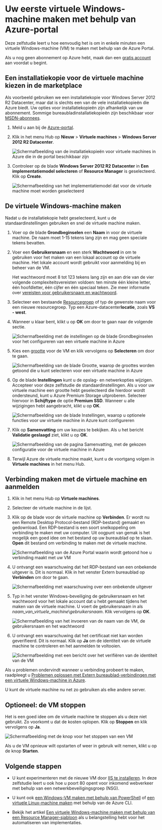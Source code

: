 <properties
    pageTitle="Uw eerste virtuele Windows-machine maken | Microsoft Azure"
    description="Informatie over het maken van uw eerste virtuele Windows-machine met behulp van de Azure Portal."
    keywords="Virtuele Windows-machine,een virtuele machine maken,virtuele computer,een virtuele machine instellen"
    services="virtual-machines-windows"
    documentationCenter=""
    authors="cynthn"
    manager="timlt"
    editor=""
    tags="azure-resource-manager"/>
<tags
    ms.service="virtual-machines-windows"
    ms.workload="infrastructure-services"
    ms.tgt_pltfrm="vm-windows"
    ms.devlang="na"
    ms.topic="hero-article"
    ms.date="09/06/2016"
    ms.author="cynthn"/>


# Uw eerste virtuele Windows-machine maken met behulp van Azure-portal

Deze zelfstudie leert u hoe eenvoudig het is om in enkele minuten een virtuele Windows-machine (VM) te maken met behulp van de Azure Portal.  

Als u nog geen abonnement op Azure hebt, maak dan een [gratis account](https://azure.microsoft.com/free/) aan voordat u begint.

## Een installatiekopie voor de virtuele machine kiezen in de marketplace

Als voorbeeld gebruiken we een installatiekopie voor Windows Server 2012 R2 Datacenter, maar dat is slechts een van de vele installatiekopieën die Azure biedt. Uw opties voor installatiekopieën zijn afhankelijk van uw abonnement. Sommige bureaubladinstallatiekopieën zijn beschikbaar voor [MSDN-abonnees](https://azure.microsoft.com/pricing/member-offers/msdn-benefits-details/?WT.mc_id=A261C142F).

1. Meld u aan bij de [Azure-portal](https://portal.azure.com).

2. Klik in het menu Hub op **Nieuw** > **Virtuele machines** > **Windows Server 2012 R2 Datacenter**.

    ![Schermafbeelding van de installatiekopieën voor virtuele machines in Azure die in de portal beschikbaar zijn](./media/virtual-machines-windows-hero-tutorial/marketplace-new.png)


3. Controleer op de blade **Windows Server 2012 R2 Datacenter** in **Een implementatiemodel selecteren** of **Resource Manager** is geselecteerd. Klik op **Create**.

    ![Schermafbeelding van het implementatiemodel dat voor de virtuele machine moet worden geselecteerd](./media/virtual-machines-windows-hero-tutorial/deployment-model.png)

## De virtuele Windows-machine maken

Nadat u de installatiekopie hebt geselecteerd, kunt u de standaardinstellingen gebruiken en snel de virtuele machine maken.

1. Voer op de blade **Grondbeginselen** een **Naam** in voor de virtuele machine. De naam moet 1-15 tekens lang zijn en mag geen speciale tekens bevatten.

2. Voer een **Gebruikersnaam** en een sterk **Wachtwoord** in om te gebruiken voor het maken van een lokaal account op de virtuele machine. Het lokale account wordt gebruikt voor aanmelding bij en beheer van de VM. 

    Het wachtwoord moet 8 tot 123 tekens lang zijn en aan drie van de vier volgende complexiteitsvereisten voldoen: ten minste één kleine letter, één hoofdletter, één cijfer en één speciaal teken. Zie meer informatie over [vereisten voor gebruikersnaam en wachtwoord](virtual-machines-windows-faq.md#what-are-the-username-requirements-when-creating-a-vm).


3. Selecteer een bestaande [Resourcegroep](../resource-group-overview.md#resource-groups) of typ de gewenste naam voor een nieuwe resourcegroep. Typ een Azure-datacenter**locatie**, zoals **VS - west**. 

4. Wanneer u klaar bent, klikt u op **OK** om door te gaan naar de volgende sectie. 

    ![Schermafbeelding met de instellingen op de blade **Grondbeginselen** voor het configureren van een virtuele machine in Azure](./media/virtual-machines-windows-hero-tutorial/basics-blade.png)

    
5. Kies een [grootte](virtual-machines-windows-sizes.md) voor de VM en klik vervolgens op **Selecteren** om door te gaan. 

    ![Schermafbeelding van de blade Grootte, waarop de groottes worden getoond die u kunt selecteren voor een virtuele machine in Azure](./media/virtual-machines-windows-hero-tutorial/size-blade.png)

6. Op de blade **Instellingen** kunt u de opslag- en netwerkopties wijzigen. Accepteer voor deze zelfstudie de standaardinstellingen. Als u voor uw virtuele machine een grootte hebt geselecteerd die hierdoor wordt ondersteund, kunt u Azure Premium Storage uitproberen. Selecteer hiervoor in **Schijftype** de optie **Premium SSD**. Wanneer u alle wijzigingen hebt aangebracht, klikt u op **OK**.

    ![Schermafbeelding van de blade Instellingen, waarop u optionele functies voor uw virtuele machine in Azure kunt configureren](./media/virtual-machines-windows-hero-tutorial/settings-blade.png)

7. Klik op **Samenvatting** om uw keuzes te bekijken. Als u het bericht **Validatie geslaagd** ziet, klikt u op **OK**.

    ![Schermafbeelding van de pagina Samenvatting, met de gekozen configuratie voor de virtuele machine in Azure](./media/virtual-machines-windows-hero-tutorial/summary-blade.png)

8. Terwijl Azure de virtuele machine maakt, kunt u de voortgang volgen in **Virtuele machines** in het menu Hub. 


## Verbinding maken met de virtuele machine en aanmelden

1.  Klik in het menu Hub op **Virtuele machines**.

2.  Selecteer de virtuele machine in de lijst.

3. Klik op de blade voor de virtuele machine op **Verbinden**. Er wordt nu een Remote Desktop Protocol-bestand (RDP-bestand) gemaakt en gedownload. Een RDP-bestand is een soort snelkoppeling om verbinding te maken met uw computer. Uit oogpunt van gemak is het mogelijk een goed idee om het bestand op uw bureaublad op te slaan. **Open** dit bestand om verbinding te maken met de virtuele machine.

    ![Schermafbeelding van de Azure Portal waarin wordt getoond hoe u verbinding maakt met uw VM](./media/virtual-machines-windows-hero-tutorial/connect.png)

4. U ontvangt een waarschuwing dat het RDP-bestand van een onbekende uitgever is. Dit is normaal. Klik in het venster Extern bureaublad op **Verbinden** om door te gaan.

    ![Schermafbeelding met waarschuwing over een onbekende uitgever](./media/virtual-machines-windows-hero-tutorial/rdp-warn.png)

5. Typ in het venster Windows-beveiliging de gebruikersnaam en het wachtwoord voor het lokale account dat u hebt gemaakt tijdens het maken van de virtuele machine. U voert de gebruikersnaam in als *naam_van_virtuele_machine*&#92;*gebruikersnaam*. Klik vervolgens op **OK**.

    ![Schermafbeelding van het invoeren van de naam van de VM, de gebruikersnaam en het wachtwoord](./media/virtual-machines-windows-hero-tutorial/credentials.png)
    
6.  U ontvangt een waarschuwing dat het certificaat niet kan worden geverifieerd. Dit is normaal. Klik op **Ja** om de identiteit van de virtuele machine te controleren en het aanmelden te voltooien.

    ![Schermafbeelding met een bericht over het verifiëren van de identiteit van de VM](./media/virtual-machines-windows-hero-tutorial/cert-warning.png)


Als u problemen ondervindt wanneer u verbinding probeert te maken, raadpleegt u [Problemen oplossen met Extern bureaublad-verbindingen met een virtuele Windows-machine in Azure](virtual-machines-windows-troubleshoot-rdp-connection.md).

U kunt de virtuele machine nu net zo gebruiken als elke andere server.



## Optioneel: de VM stoppen

Het is een goed idee om de virtuele machine te stoppen als u deze niet gebruikt. Zo voorkomt u dat de kosten oplopen. Klik op **Stoppen** en klik vervolgens op **Ja**.

![Schermafbeelding met de knop voor het stoppen van een VM](./media/virtual-machines-windows-hero-tutorial/stop-vm.png)
    
Als u de VM opnieuw wilt opstarten of weer in gebruik wilt nemen, klikt u op de knop **Starten**.


## Volgende stappen

- U kunt experimenteren met de nieuwe VM door [IIS te installeren](virtual-machines-windows-hero-role.md). In deze zelfstudie leert u ook hoe u poort 80 opent voor inkomend webverkeer met behulp van een netwerkbeveiligingsgroep (NSG). 

- U kunt ook [een Windows-VM maken met behulp van PowerShell](virtual-machines-windows-ps-create.md) of [ een virtuele Linux-machine maken](virtual-machines-linux-quick-create-cli.md) met behulp van de Azure CLI.

- Bekijk het artikel [Een virtuele Windows-machine maken met behulp van een Resource Manager-sjabloon](virtual-machines-windows-ps-template.md) als u belangstelling hebt voor het automatiseren van implementaties.



<!---HONumber=Sep16_HO3-->


